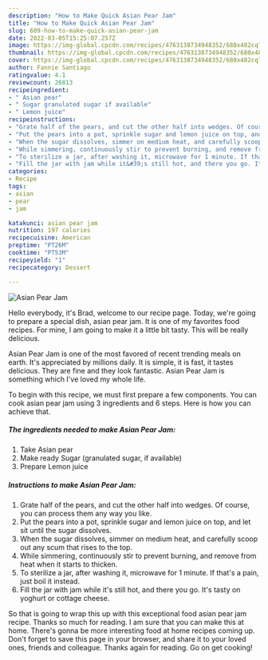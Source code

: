 ```yaml
---
description: "How to Make Quick Asian Pear Jam"
title: "How to Make Quick Asian Pear Jam"
slug: 609-how-to-make-quick-asian-pear-jam
date: 2022-03-05T15:25:07.257Z
image: https://img-global.cpcdn.com/recipes/4763138734948352/680x482cq70/asian-pear-jam-recipe-main-photo.jpg
thumbnail: https://img-global.cpcdn.com/recipes/4763138734948352/680x482cq70/asian-pear-jam-recipe-main-photo.jpg
cover: https://img-global.cpcdn.com/recipes/4763138734948352/680x482cq70/asian-pear-jam-recipe-main-photo.jpg
author: Fannie Santiago
ratingvalue: 4.1
reviewcount: 26813
recipeingredient:
- " Asian pear"
- " Sugar granulated sugar if available"
- " Lemon juice"
recipeinstructions:
- "Grate half of the pears, and cut the other half into wedges. Of course, you can process them any way you like."
- "Put the pears into a pot, sprinkle sugar and lemon juice on top, and let sit until the sugar dissolves."
- "When the sugar dissolves, simmer on medium heat, and carefully scoop out any scum that rises to the top."
- "While simmering, continuously stir to prevent burning, and remove from heat when it starts to thicken."
- "To sterilize a jar, after washing it, microwave for 1 minute. If that&#39;s a pain, just boil it instead."
- "Fill the jar with jam while it&#39;s still hot, and there you go. It&#39;s tasty on yoghurt or cottage cheese."
categories:
- Recipe
tags:
- asian
- pear
- jam

katakunci: asian pear jam 
nutrition: 197 calories
recipecuisine: American
preptime: "PT26M"
cooktime: "PT53M"
recipeyield: "1"
recipecategory: Dessert

---
```



![Asian Pear Jam](https://img-global.cpcdn.com/recipes/4763138734948352/680x482cq70/asian-pear-jam-recipe-main-photo.jpg)

Hello everybody, it's Brad, welcome to our recipe page. Today, we're going to prepare a special dish, asian pear jam. It is one of my favorites food recipes. For mine, I am going to make it a little bit tasty. This will be really delicious.



Asian Pear Jam is one of the most favored of recent trending meals on earth. It's appreciated by millions daily. It is simple, it is fast, it tastes delicious. They are fine and they look fantastic. Asian Pear Jam is something which I've loved my whole life.


To begin with this recipe, we must first prepare a few components. You can cook asian pear jam using 3 ingredients and 6 steps. Here is how you can achieve that.

<!--inarticleads1-->

##### The ingredients needed to make Asian Pear Jam:

1. Take  Asian pear
1. Make ready  Sugar (granulated sugar, if available)
1. Prepare  Lemon juice




<!--inarticleads2-->

##### Instructions to make Asian Pear Jam:

1. Grate half of the pears, and cut the other half into wedges. Of course, you can process them any way you like.
1. Put the pears into a pot, sprinkle sugar and lemon juice on top, and let sit until the sugar dissolves.
1. When the sugar dissolves, simmer on medium heat, and carefully scoop out any scum that rises to the top.
1. While simmering, continuously stir to prevent burning, and remove from heat when it starts to thicken.
1. To sterilize a jar, after washing it, microwave for 1 minute. If that&#39;s a pain, just boil it instead.
1. Fill the jar with jam while it&#39;s still hot, and there you go. It&#39;s tasty on yoghurt or cottage cheese.




So that is going to wrap this up with this exceptional food asian pear jam recipe. Thanks so much for reading. I am sure that you can make this at home. There's gonna be more interesting food at home recipes coming up. Don't forget to save this page in your browser, and share it to your loved ones, friends and colleague. Thanks again for reading. Go on get cooking!
